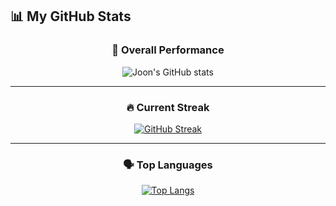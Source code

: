 ## 📊 My GitHub Stats  

<div align="center">

### 🧠 Overall Performance  
![Joon's GitHub stats](https://github-readme-stats.vercel.app/api?username=joon6390&show_icons=true&theme=radical&count_private=true&include_all_commits=true&cache_seconds=60&v=2)

---

### 🔥 Current Streak  
[![GitHub Streak](https://streak-stats.demolab.com?user=joon6390&theme=radical&hide_border=false&border_radius=10)](https://git.io/streak-stats)

---

### 🗣️ Top Languages  
[![Top Langs](https://github-readme-stats.vercel.app/api/top-langs/?username=joon6390&layout=compact&theme=radical&count_private=true)](https://github.com/anuraghazra/github-readme-stats)

</div>
